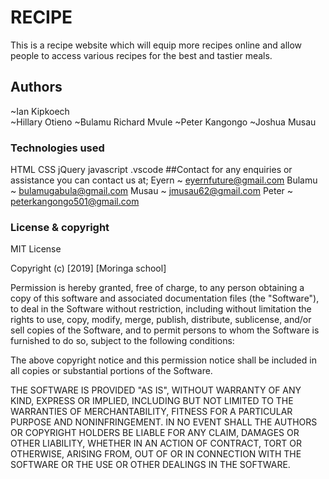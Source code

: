 # RECIPE
This is a recipe website which will equip more recipes online and allow people to access various recipes for the best and tastier meals.
## Authors
~Ian Kipkoech  
~Hillary Otieno
~Bulamu Richard Mvule
~Peter Kangongo
~Joshua Musau
### Technologies used
HTML
CSS
jQuery
javascript
.vscode
##Contact
for any enquiries or assistance you can contact us at; Eyern ~ eyernfuture@gmail.com
    Bulamu ~ bulamugabula@gmail.com
    Musau ~ jmusau62@gmail.com
    Peter ~ peterkangongo501@gmail.com
### License & copyright
MIT License

Copyright (c) [2019] [Moringa school]

Permission is hereby granted, free of charge, to any person obtaining a copy
of this software and associated documentation files (the "Software"), to deal
in the Software without restriction, including without limitation the rights
to use, copy, modify, merge, publish, distribute, sublicense, and/or sell
copies of the Software, and to permit persons to whom the Software is
furnished to do so, subject to the following conditions:

The above copyright notice and this permission notice shall be included in all
copies or substantial portions of the Software.

THE SOFTWARE IS PROVIDED "AS IS", WITHOUT WARRANTY OF ANY KIND, EXPRESS OR
IMPLIED, INCLUDING BUT NOT LIMITED TO THE WARRANTIES OF MERCHANTABILITY,
FITNESS FOR A PARTICULAR PURPOSE AND NONINFRINGEMENT. IN NO EVENT SHALL THE
AUTHORS OR COPYRIGHT HOLDERS BE LIABLE FOR ANY CLAIM, DAMAGES OR OTHER
LIABILITY, WHETHER IN AN ACTION OF CONTRACT, TORT OR OTHERWISE, ARISING FROM,
OUT OF OR IN CONNECTION WITH THE SOFTWARE OR THE USE OR OTHER DEALINGS IN THE
SOFTWARE.
